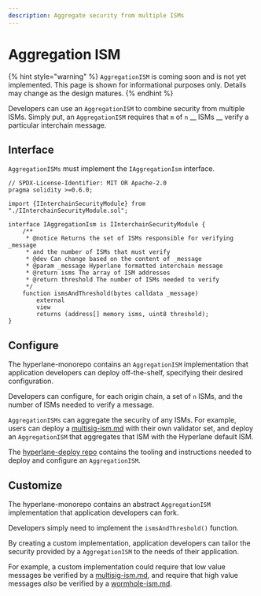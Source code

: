 ```yaml
---
description: Aggregate security from multiple ISMs
---
```


# Aggregation ISM

{% hint style="warning" %}
`AggregationISM` is coming soon and is not yet implemented. This page is shown for informational purposes only. Details may change as the design matures.
{% endhint %}

Developers can use an `AggregationISM` to combine security from multiple ISMs. Simply put, an `AggregationISM` requires that `m` of `n` __ ISMs __ verify a particular interchain message.

## Interface

`AggregationISMs` must implement the `IAggregationIsm` interface.

```solidity
// SPDX-License-Identifier: MIT OR Apache-2.0
pragma solidity >=0.6.0;

import {IInterchainSecurityModule} from "./IInterchainSecurityModule.sol";

interface IAggregationIsm is IInterchainSecurityModule {
    /**
     * @notice Returns the set of ISMs responsible for verifying _message
     * and the number of ISMs that must verify
     * @dev Can change based on the content of _message
     * @param _message Hyperlane formatted interchain message
     * @return isms The array of ISM addresses
     * @return threshold The number of ISMs needed to verify
     */
    function ismsAndThreshold(bytes calldata _message)
        external
        view
        returns (address[] memory isms, uint8 threshold);
}

```

## Configure

The hyperlane-monorepo contains an `AggregationISM` implementation that application developers can deploy off-the-shelf, specifying their desired configuration.

Developers can configure, for each origin chain, a set of `n` ISMs, and the number of ISMs needed to verify a message.

`AggregationISMs` can aggregate the security of any ISMs. For example, users can deploy a [multisig-ism.md](multisig-ism.md "mention") with their own validator set, and deploy an `AggregationISM` that aggregates that ISM with the Hyperlane default ISM.

The [hyperlane-deploy repo](https://github.com/hyperlane-xyz/hyperlane-deploy) contains the tooling and instructions needed to deploy and configure an `AggregationISM`.

## Customize

The hyperlane-monorepo contains an abstract `AggregationISM` implementation that application developers can fork.

Developers simply need to implement the `ismsAndThreshold()` function.

By creating a custom implementation, application developers can tailor the security provided by a `AggregationISM` to the needs of their application.

For example, a custom implementation could require that low value messages be verified by a [multisig-ism.md](multisig-ism.md "mention"), and require that high value messages _also_ be verified by a [wormhole-ism.md](wormhole-ism.md "mention").&#x20;

